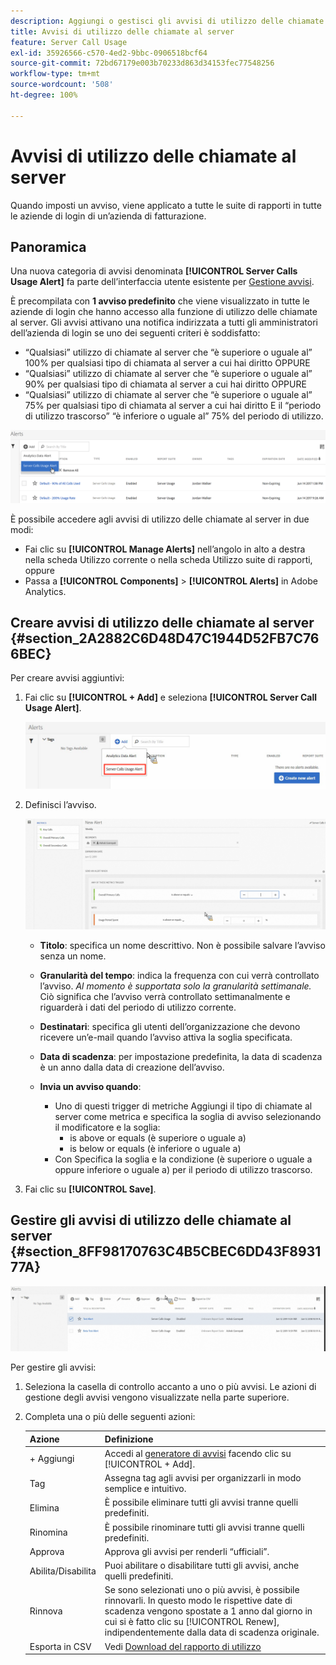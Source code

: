 ```yaml
---
description: Aggiungi o gestisci gli avvisi di utilizzo delle chiamate al server. Quando imposti un avviso, viene applicato a tutte le suite di rapporti in tutte le aziende di login di un’azienda di fatturazione.
title: Avvisi di utilizzo delle chiamate al server
feature: Server Call Usage
exl-id: 35926566-c570-4ed2-9bbc-0906518bcf64
source-git-commit: 72bd67179e003b70233d863d34153fec77548256
workflow-type: tm+mt
source-wordcount: '508'
ht-degree: 100%

---
```


# Avvisi di utilizzo delle chiamate al server

Quando imposti un avviso, viene applicato a tutte le suite di rapporti in tutte le aziende di login di un’azienda di fatturazione.

## Panoramica

Una nuova categoria di avvisi denominata **[!UICONTROL Server Calls Usage Alert]** fa parte dell’interfaccia utente esistente per [Gestione avvisi](https://experienceleague.adobe.com/docs/analytics/analyze/analysis-workspace/virtual-analyst/intelligent-alerts/intellligent-alerts.html?lang=it).

È precompilata con **1 avviso predefinito** che viene visualizzato in tutte le aziende di login che hanno accesso alla funzione di utilizzo delle chiamate al server. Gli avvisi attivano una notifica indirizzata a tutti gli amministratori dell’azienda di login se uno dei seguenti criteri è soddisfatto:

* “Qualsiasi” utilizzo di chiamate al server che “è superiore o uguale al” 100% per qualsiasi tipo di chiamata al server a cui hai diritto OPPURE
* “Qualsiasi” utilizzo di chiamate al server che “è superiore o uguale al” 90% per qualsiasi tipo di chiamata al server a cui hai diritto OPPURE
* “Qualsiasi” utilizzo di chiamate al server che “è superiore o uguale al” 75% per qualsiasi tipo di chiamata al server a cui hai diritto E il “periodo di utilizzo trascorso” “è inferiore o uguale al” 75% del periodo di utilizzo.

![](assets/alerts.png)

È possibile accedere agli avvisi di utilizzo delle chiamate al server in due modi:

* Fai clic su **[!UICONTROL Manage Alerts]** nell’angolo in alto a destra nella scheda Utilizzo corrente o nella scheda Utilizzo suite di rapporti, oppure
* Passa a **[!UICONTROL Components]** > **[!UICONTROL Alerts]** in Adobe Analytics.

## Creare avvisi di utilizzo delle chiamate al server {#section_2A2882C6D48D47C1944D52FB7C766BEC}

Per creare avvisi aggiuntivi:

1. Fai clic su **[!UICONTROL + Add]** e seleziona **[!UICONTROL Server Call Usage Alert]**.

   ![](assets/server_call_alert.png)

1. Definisci l’avviso.

   ![](assets/sc_alert.png)

   * **Titolo**: specifica un nome descrittivo. Non è possibile salvare l’avviso senza un nome.
   * **Granularità del tempo**: indica la frequenza con cui verrà controllato l’avviso. *Al momento è supportata solo la granularità settimanale.* Ciò significa che l’avviso verrà controllato settimanalmente e riguarderà i dati del periodo di utilizzo corrente.
   * **Destinatari**: specifica gli utenti dell’organizzazione che devono ricevere un’e-mail quando l’avviso attiva la soglia specificata.
   * **Data di scadenza**: per impostazione predefinita, la data di scadenza è un anno dalla data di creazione dell’avviso.
   * **Invia un avviso quando**:

      * Uno di questi trigger di metriche
Aggiungi il tipo di chiamate al server come metrica e specifica la soglia di avviso selezionando il modificatore e la soglia:
         * is above or equals (è superiore o uguale a)
         * is below or equals (è inferiore o uguale a)
      * Con
Specifica la soglia e la condizione (è superiore o uguale a oppure inferiore o uguale a) per il periodo di utilizzo trascorso.

1. Fai clic su **[!UICONTROL Save]**.

## Gestire gli avvisi di utilizzo delle chiamate al server {#section_8FF98170763C4B5CBEC6DD43F893177A}

![](assets/alert_mgmt.png)

Per gestire gli avvisi:

1. Seleziona la casella di controllo accanto a uno o più avvisi. Le azioni di gestione degli avvisi vengono visualizzate nella parte superiore.
1. Completa una o più delle seguenti azioni:

   | Azione | Definizione |
   |--- |--- |
   | + Aggiungi | Accedi al  [generatore di avvisi](/help/admin/c-server-call-usage/scu-alerts.md) facendo clic su [!UICONTROL + Add]. |
   | Tag | Assegna tag agli avvisi per organizzarli in modo semplice e intuitivo. |
   | Elimina | È possibile eliminare tutti gli avvisi tranne quelli predefiniti. |
   | Rinomina | È possibile rinominare tutti gli avvisi tranne quelli predefiniti. |
   | Approva | Approva gli avvisi per renderli “ufficiali”. |
   | Abilita/Disabilita | Puoi abilitare o disabilitare tutti gli avvisi, anche quelli predefiniti. |
   | Rinnova | Se sono selezionati uno o più avvisi, è possibile rinnovarli. In questo modo le rispettive date di scadenza vengono spostate a 1 anno dal giorno in cui si è fatto clic su [!UICONTROL Renew], indipendentemente dalla data di scadenza originale. |
   | Esporta in CSV | Vedi [Download del rapporto di utilizzo](/help/admin/c-server-call-usage/report-suite-usage.md) |
